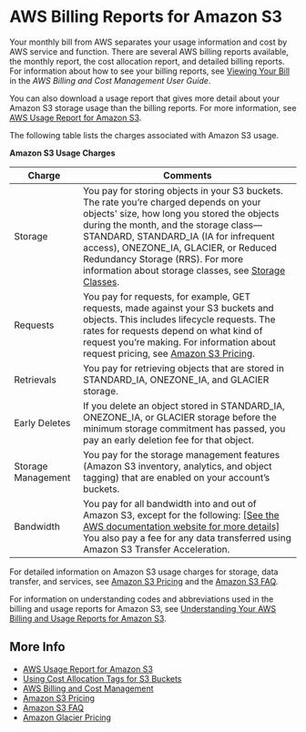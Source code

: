 # AWS Billing Reports for Amazon S3<a name="aws-billing-reports"></a>

Your monthly bill from AWS separates your usage information and cost by AWS service and function\. There are several AWS billing reports available, the monthly report, the cost allocation report, and detailed billing reports\. For information about how to see your billing reports, see [Viewing Your Bill](http://docs.aws.amazon.com/awsaccountbilling/latest/aboutv2/getting-viewing-bill.html) in the *AWS Billing and Cost Management User Guide*\.

You can also download a usage report that gives more detail about your Amazon S3 storage usage than the billing reports\. For more information, see [AWS Usage Report for Amazon S3](aws-usage-report.md)\.

The following table lists the charges associated with Amazon S3 usage\. 


**Amazon S3 Usage Charges**  

| Charge | Comments | 
| --- | --- | 
|  Storage  |  You pay for storing objects in your S3 buckets\. The rate you’re charged depends on your objects' size, how long you stored the objects during the month, and the storage class—STANDARD, STANDARD\_IA \(IA for infrequent access\), ONEZONE\_IA, GLACIER, or Reduced Redundancy Storage \(RRS\)\. For more information about storage classes, see [Storage Classes](storage-class-intro.md)\.  | 
|  Requests  |  You pay for requests, for example, GET requests, made against your S3 buckets and objects\. This includes lifecycle requests\. The rates for requests depend on what kind of request you’re making\. For information about request pricing, see [Amazon S3 Pricing](https://aws.amazon.com/s3/pricing/)\.  | 
|  Retrievals  |  You pay for retrieving objects that are stored in STANDARD\_IA, ONEZONE\_IA, and GLACIER storage\.  | 
|  Early Deletes  |  If you delete an object stored in STANDARD\_IA, ONEZONE\_IA, or GLACIER storage before the minimum storage commitment has passed, you pay an early deletion fee for that object\.  | 
|  Storage Management  |  You pay for the storage management features \(Amazon S3 inventory, analytics, and object tagging\) that are enabled on your account’s buckets\.  | 
|  Bandwidth  |  You pay for all bandwidth into and out of Amazon S3, except for the following: [\[See the AWS documentation website for more details\]](http://docs.aws.amazon.com/AmazonS3/latest/dev/aws-billing-reports.html) You also pay a fee for any data transferred using Amazon S3 Transfer Acceleration\.   | 

For detailed information on Amazon S3 usage charges for storage, data transfer, and services, see [Amazon S3 Pricing](https://aws.amazon.com/s3/pricing/) and the [Amazon S3 FAQ](https://aws.amazon.com/s3/faqs/#billing)\.

For information on understanding codes and abbreviations used in the billing and usage reports for Amazon S3, see [Understanding Your AWS Billing and Usage Reports for Amazon S3](aws-usage-report-understand.md)\.

## More Info<a name="aws-billing-reports-more-info"></a>
+ [AWS Usage Report for Amazon S3](aws-usage-report.md)
+ [Using Cost Allocation Tags for S3 Buckets](CostAllocTagging.md)
+ [AWS Billing and Cost Management](http://docs.aws.amazon.com/awsaccountbilling/latest/aboutv2//billing-what-is.html)
+ [Amazon S3 Pricing](https://aws.amazon.com/s3/pricing/)
+ [Amazon S3 FAQ](https://aws.amazon.com/s3/faqs/#billing)
+ [Amazon Glacier Pricing](https://aws.amazon.com/glacier/pricing/)